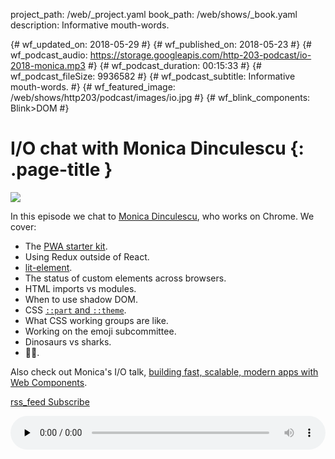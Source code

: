 project_path: /web/_project.yaml
book_path: /web/shows/_book.yaml
description: Informative mouth-words.

{# wf_updated_on: 2018-05-29 #}
{# wf_published_on: 2018-05-23 #}
{# wf_podcast_audio: https://storage.googleapis.com/http-203-podcast/io-2018-monica.mp3 #}
{# wf_podcast_duration: 00:15:33 #}
{# wf_podcast_fileSize: 9936582 #}
{# wf_podcast_subtitle: Informative mouth-words. #}
{# wf_featured_image: /web/shows/http203/podcast/images/io.jpg #}
{# wf_blink_components: Blink>DOM #}

# I/O chat with Monica Dinculescu {: .page-title }

<img src="/web/shows/http203/podcast/images/io.jpg" class="attempt-right">

In this episode we chat to [Monica Dinculescu](https://twitter.com/notwaldorf?), who works on
Chrome. We cover:

* The [PWA starter kit](https://github.com/Polymer/pwa-starter-kit).
* Using Redux outside of React.
* [lit-element](https://github.com/Polymer/lit-element).
* The status of custom elements across browsers.
* HTML imports vs modules.
* When to use shadow DOM.
* CSS [`::part` and `::theme`](https://meowni.ca/posts/part-theme-explainer/).
* What CSS working groups are like.
* Working on the emoji subcommittee.
* Dinosaurs vs sharks.
* 👯‍♂️.

Also check out Monica's I/O talk, [building fast, scalable, modern apps with Web
Components](https://www.youtube.com/watch?v=we3lLo-UFtk).

<a href="http://feeds.feedburner.com/Http203Podcast">
  <span class="material-icons">rss_feed</span>
  Subscribe
</a>

<audio style="width: 100%" src="https://storage.googleapis.com/http-203-podcast/io-2018-monica.mp3"
controls preload="none"></audio>
